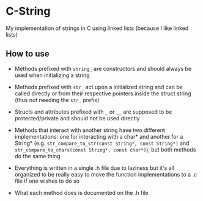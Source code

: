 # C-String

My implementation of strings in C using linked lists (because I like linked lists)

## How to use

- Methods prefixed with `string_` are constructors and should always be used when initializing a string

- Methods prefixed with `str_` act upon a initialized string and can be called directly or from their respective pointers inside the struct string (thus not needing the `str_` prefix)

- Structs and attributes prefixed with `_` or `__` are supposed to be protected/private and should not be used directly

- Methods that interact with another string have two different implementations: one for interacting with a char* and another for a String* (e.g. `str_compare_to_str(const String*, const String*)` and `str_compare_to_chars(const String*, const char*)`), but both methods do the same thing

- Everything is written in a single .h file due to laziness but it's all organized to be really easy to move the function implementations to a .c file if one wishes to do so

- What each method does is documented on the .h file

